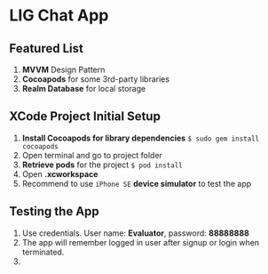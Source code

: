 # LIG Chat App

## Featured List

1. **MVVM** Design Pattern
1. **Cocoapods** for some 3rd-party libraries
1. **Realm Database** for local storage

## XCode Project Initial Setup

1. **Install Cocoapods for library dependencies** `$ sudo gem install cocoapods`
1. Open terminal and go to project folder 
1. **Retrieve pods** for the project `$ pod install`
1. Open **.xcworkspace**
1. Recommend to use `iPhone SE` **device simulator** to test the app

## Testing the App

1. Use credentials. User name: **Evaluator**, password: **88888888**
1. The app will remember logged in user after signup or login when terminated.
1.  